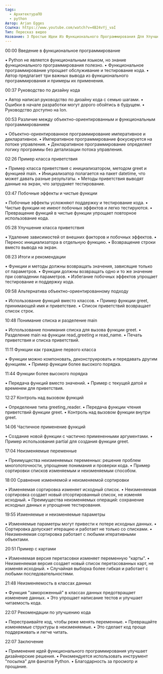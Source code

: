```yaml
---
tags:
  - АрхитектураПО
  - python
Автор: Arjan Egges
Ссылка: https://www.youtube.com/watch?v=4B24vYj_vaI
Тип: Пересказ видео
Название: 3 Простые Идеи Из Функционального Программирования Для Улучшения Вашего Кода
---
```

00:00 Введение в функциональное программирование

• Python не является функциональным языком, но знание функционального программирования полезно.
• Функциональное программирование упрощает обслуживание и тестирование кода.
• Автор предлагает три важных вывода из функционального программирования и примеры их применения.

00:37 Руководство по дизайну кода

• Автор написал руководство по дизайну кода с семью шагами.
• Ошибки в начале разработки могут дорого обойтись в будущем.
• Руководство доступно на Ion.

00:53 Различие между объектно-ориентированным и функциональным программированием

• Объектно-ориентированное программирование императивное и декларативное.
• Императивное программирование фокусируется на потоке управления.
• Декларативное программирование определяет логику программы без детализации потока управления.

02:26 Пример класса приветствия

• Пример класса приветствия с инициализатором, методом greet и функцией main.
• Инициализатор полагается на пакет datetime, что может давать разные результаты.
• Методы приветствия выводят данные на экран, что затрудняет тестирование.

03:47 Побочные эффекты и чистые функции

• Побочные эффекты усложняют поддержку и тестирование кода.
• Чистые функции не имеют побочных эффектов и легко тестируются.
• Превращение функций в чистые функции упрощает повторное использование кода.

05:28 Улучшение класса приветствия

• Удаление зависимостей от внешних факторов и побочных эффектов.
• Перенос инициализатора в отдельную функцию.
• Возвращение строки вместо вывода на экран.

08:23 Итоги и рекомендации

• Функции и методы должны возвращать значения, зависящие только от параметров.
• Функции должны возвращать одно и то же значение при совпадении параметров.
• Избегание побочных эффектов упрощает тестирование и поддержку кода.

09:58 Альтернатива объектно-ориентированному подходу

• Использование функций вместо классов.
• Пример функции greet, принимающей имя и приветствие.
• Список приветствий возвращает список строк.

10:48 Понимание списка и разделение main

• Использование понимания списка для вызова функции greet.
• Разделение main на функции read_greeting и read_name.
• Печать приветствия и списка приветствий.

11:11 Функции как граждане первого класса

• Функции можно компоновать, деконструировать и передавать другим функциям.
• Пример функции более высокого порядка.

11:44 Функции более высокого порядка

• Передача функций вместо значений.
• Пример с текущей датой и временем для приветствия.

12:27 Контроль над вызовом функций

• Определение типа greeting_reader.
• Передача функции чтения приветствий функции greet.
• Контроль над вызовом функции внутри greet.

14:06 Частичное применение функций

• Создание новой функции с частично примененными аргументами.
• Пример использования partial для создания функции greet.

17:04 Неизменяемые переменные

• Преимущества неизменяемых переменных: решение проблем многопоточности, упрощение понимания и проверки кода.
• Пример сортировки списков изменяемым и неизменяемым способом.

18:00 Сравнение изменяемой и неизменяемой сортировки

• Изменяемая сортировка изменяет исходный список.
• Неизменяемая сортировка создает новый отсортированный список, не изменяя исходный.
• Преимущества неизменяемых операций: сохранение исходных данных и упрощение тестирования.

19:55 Изменяемые и неизменяемые параметры

• Изменяемые параметры могут привести к потере исходных данных.
• Сортировка допускает итерацию и работает не только со списками.
• Неизменяемая сортировка работает с любыми итеративными объектами.

20:51 Пример с картами

• Изменяемая версия перетасовки изменяет переменную "карты".
• Неизменяемая версия создает новый список перетасованных карт, не изменяя исходный.
• Случайная выборка более гибкая и работает с любыми последовательностями.

21:48 Неизменяемость в классах данных

• Функция "замороженный" в классах данных предотвращает изменение данных.
• Это упрощает написание тестов и улучшает читаемость кода.

22:07 Рекомендации по улучшению кода

• Перестраивайте код, чтобы реже менять переменные.
• Превращайте изменяемые структуры в неизменяемые.
• Это сделает код проще поддерживать и легче читать.

22:07 Заключение

• Применение идей функционального программирования улучшает дизайнерские решения.
• Рекомендуется использовать инструмент "посылка" для фанатов Python.
• Благодарность за просмотр и прощание.

